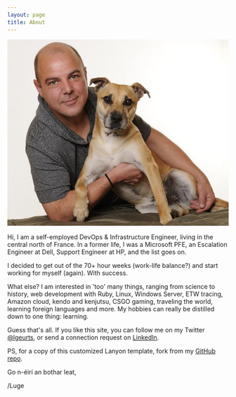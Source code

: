 ```yaml
---
layout: page
title: About
---
```


![Here I am with my dog Tigger.](/assets/portrait.jpg)

Hi, I am a self-employed DevOps & Infrastructure Engineer, living in the central north of France.
In a former life, I was a Microsoft PFE, an Escalation Engineer at Dell, Support Engineer at HP, and the list goes on.

I decided to get out of the 70+ hour weeks (work-life balance?) and start working for myself (again). With success.

What else? I am interested in 'too' many things, ranging from science to history, web development with Ruby, Linux, Windows Server, ETW tracing, Amazon cloud, kendo and kenjutsu, CSGO gaming, traveling the world, learning foreign languages and more. My hobbies can really be distilled down to one thing: learning.

Guess that's all. If you like this site, you can follow me on my Twitter [@lgeurts](https://twitter.com/lgeurts), or send a connection request on [LinkedIn](https://www.linkedin.com/in/lucgeurts).

PS, for a copy of this customized Lanyon template, fork from my [GitHub repo](https://github.com/lgeurts/lgeurts.github.io).

Go n-éirí an bothar leat,

/Luge
